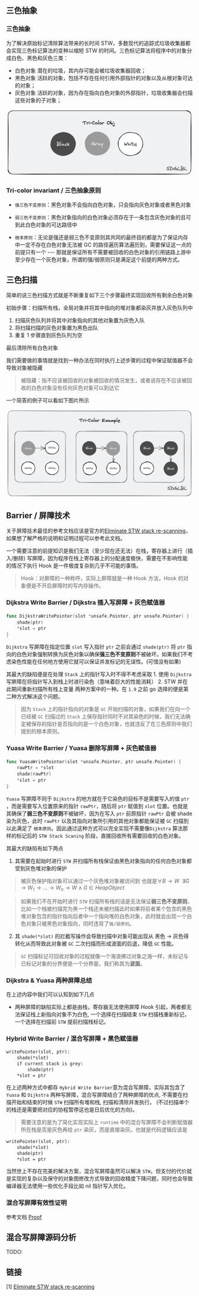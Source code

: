 ## 三色抽象

### 三色抽象

为了解决原始标记清除算法带来的长时间 STW，多数现代的追踪式垃圾收集器都会实现三色标记算法的变种以缩短 STW 的时间。三色标记算法将程序中的对象分成白色、黑色和灰色三类：

- 白色对象 潜在的垃圾，其内存可能会被垃圾收集器回收；
- 黑色对象 活跃的对象，包括不存在任何引用外部指针的对象以及从根对象可达的对象；
- 灰色对象 活跃的对象，因为存在指向白色对象的外部指针，垃圾收集器会扫描这些对象的子对象；

![tri-color-obj](../imgs/chapter-8-tri-color-obj.png)

### Tri-color invariant / 三色抽象原则

- `强三色不变原则`：黑色对象不会指向白色对象，只会指向灰色对象或者黑色对象
- `弱三色不变原则`：黑色对象指向的白色对象必须存在于一条包含灰色对象的且可到此白色对象的可达路径中

- `根本原则`：无论是强还是弱三色不变原则其共同的最终目的都是为了保证内存中一定不存在白色对象无法被 GC 的路径遍历算法遍历到，需要保证这一点的前提只有一个 --- 那就是保证所有不需要被回收的白色对象的引用链路上游中至少存在一个灰色对象，所谓的强/弱原则只是满足这个前提的两种方式。

## 三色扫描

简单的说三色扫描方式就是不断重复如下三个步骤最终实现回收所有剩余白色对象

初始步骤：扫描所有栈，全局对象并将其中指向的堆对象都染灰并放入灰色队列中

1. 扫描灰色队列并将其中对象指向的其他对象置为灰色入队
2. 将扫描扫描的灰色对象置为黑色出队
3. 重复 1 步骤直到灰色队列为空

最后清除所有白色对象

我们需要做的事情就是找到一种办法在同时执行上述步骤的过程中保证赋值器不会导致对象被隐藏

> 被隐藏：指不应该被回收的对象被回收的情况发生，或者说存在不应该被回收的白色对象没有任何灰色对象可以到达它

一个简答的例子可以看如下图片所示

![tri-color example](../imgs/chapter-8-tri-color-example.png)

## Barrier / 屏障技术

关于屏障技术最佳的参考文档应该是官方的[Eliminate STW stack re-scanning](https://github.com/golang/proposal/blob/master/design/17503-eliminate-rescan.md)，如果想了解严格的说明和证明过程可以参考此文档。

一个需要注意的前提知识是我们无法（至少现在还无法）在栈，寄存器上进行（插入/删除) 写屏障，因为程序在栈上寄存器上的分配速度极快，需要在不影响性能的情况下执行 Hook 是一件极度复杂到几乎不可能的事情。

> Hook：对屏障的一种称呼，实际上屏障就是一种 Hook 方法，Hook 的对象便是不开启屏障时的写内存操作。

### Dijkstra Write Barrier / Dijkstra 插入写屏障 + 灰色赋值器

```go
func DijkstraWritePointer(slot *unsafe.Pointer, ptr unsafe.Pointer) {
    shade(ptr)
    *slot = ptr
}
```

`Dijkstra` 写屏障在指定位置 `slot` 写入指针 `ptr` 之前会通过 `shade(ptr)` 将 `ptr` 指向的白色对象强制转换为灰色对象以确保**强三色不变原则**不被破坏。如果我们不考虑染色性能在任何地方使用它就可以保证并发标记的无误性。(可惜没有如果)

其最大的缺陷便是在处理 `Stack` 上的指针写入时不得不考虑采取 1. 使用 `Dijkstra` 写屏障在将指针写入到栈上时进行染色（意味着巨大的性能消耗） 2. STW 并在此期间重新扫描所有栈上变量 两种方案中的一种。在 `1.9` 之前 go 选择的便是第二种方式解决这个问题。

> 因为 `Stack` 上的指针指向的对象是 `GC` 开始扫描的对象，如果我们在向一个已经被 `GC` 扫描过的 `Stack` 上保存指针同时不对其染色的时候，我们无法确定被保存的指针是否指向的是一个白色对象，也就违反了在三色原则中我们提到的根本原则。

### Yuasa Write Barrier / Yuasa 删除写屏障 + 灰色赋值器

```go
func YuasaWritePointer(slot *unsafe.Pointer, ptr unsafe.Pointer) {
    rawPtr = *slot
    shade(rawPtr)
    *slot = ptr
}
```

`Yuasa` 写屏障不同于 `Dijkstra` 的地方就在于它染色的目标不是需要写入的值 `ptr` ，而是需要写入位置原来的指针 `rawPtr`，随后将 `ptr` 赋值到 `slot` 位置。也就是其确保了**弱三色不变原则**不被破坏，因为在写入 `ptr` 前原指针 `rawPtr` 会被 shade 染为灰色，此时 `rawPtr` 以及其指向对象所引用的其他对象都能保证被 `GC` 扫描到以此满足了 `根本原则`。因此通过这种方式可以完全实现不需要像`Dijkstra` 算法那样的标记后的 `STW Stack Scaning` 阶段，直接回收所有需要回收的白色对象。

其最大的缺陷有如下两点

1. 其需要在起始时进行 `STW` 并扫描所有栈保证由黑色对象指向的任何白色对象都受到灰色堆对象的保护

> 被灰色保护指对象可以通过一个灰色堆对象被访问到 也就是${\forall}B{\rightarrow}W \enspace {\exists}G{\rightarrow}W_1{\rightarrow}...{\rightarrow}W_n{\rightarrow}W \wedge G \in Heap Object$

> 如果我们不在开始时进行 `STW` 扫描所有栈的话是无法保证**弱三色不变原则**，比如一个栈被扫描完为黑一个栈还未被扫描此时如果将前者某个包含的黑色堆对象包含的指针指向后者中一个指向堆的白色对象，此时就会出现一个白色对象只被黑色对象指向，同时违背了`强/弱原则`。

2. 其 `shade(*slot)` 的拦截写操作会导致扫描中对象可能出现从 黑色 -> 灰色得转化从而导致此对象被 `GC` 二次扫描而形成波面的后退，降低 `GC` 性能。

> `GC` 扫描标记可回收对象的过程就像一个海浪拂过对象之海一样，未标记与已标记对象的分界便是一个分界面，我们称其为**波面**。

### Dijkstra & Yuasa 两种屏障总结

在上述内容中我们可以认知到如下几点

- 两种屏障的缺陷实际上都是由栈，寄存器无法使用屏障 Hook 引起，两者都无法保证栈上新指向对象不为白色, 一个选择在扫描结束 `STW` 扫描栈重新标记，一个选择在扫描前 `STW` 提前扫描栈标记。

### Hybrid Write Barrier / 混合写屏障 + 黑色赋值器

```plain
writePointer(slot, ptr):
    shade(*slot)
    if current stack is grey:
        shade(ptr)
    *slot = ptr
```

在上述两种方式中都存
`Hybrid Write Barrier`意为混合写屏障，实际其包含了 `Yuasa` 和 `Dijkstra` 两种写屏障，混合写屏障结合了两种屏障的优点, 不需要在扫描开始和结束的时候 `STW` 扫描所有堆和栈, 扫描和清除并发执行。 (不过扫描单个的栈还是需要把对应的协程暂停这也是日后优化的方向)。

> 需要注意的是为了简化实现实际上 `runtime` 中的混合写屏障不会判断赋值器所在栈是否是灰色再给 `ptr` 染灰，而是直接染灰。也就是代码逻辑应该是

```plain
writePointer(slot, ptr):
    shade(*slot)
    shade(ptr)
    *slot = ptr
```

当然世上不存在完美的解决方案，混合写屏障虽然可以解决 `STW`，但支付的代价就是实现的复杂以及保守的对象图修改方式导致的回收精度下降问题，同时也会导致编译器无法使用一些优化手段比如 nil 指针写入优化。

### 混合写屏障有效性证明

参考文档 [Proof](./Proof.md)

## 混合写屏障源码分析

<dlv color="green">TODO:</dlv>

## 链接

[1] [Eliminate STW stack re-scanning](https://github.com/golang/proposal/blob/master/design/17503-eliminate-rescan.md)
